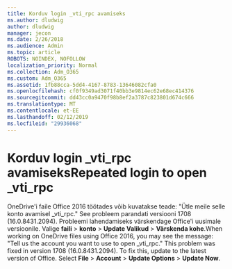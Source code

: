 ```yaml
---
title: Korduv login _vti_rpc avamiseks
ms.author: dludwig
author: dludwig
manager: jecon
ms.date: 2/26/2018
ms.audience: Admin
ms.topic: article
ROBOTS: NOINDEX, NOFOLLOW
localization_priority: Normal
ms.collection: Adm_O365
ms.custom: Adm_O365
ms.assetid: 1fb88cca-5dd4-4167-8783-13646082cfa0
ms.openlocfilehash: cf0f9349ad3071f40bb3e9814ec62e68ec414376
ms.sourcegitcommit: dd43cc0a9470f98b8ef2a3787c823801d674c666
ms.translationtype: MT
ms.contentlocale: et-EE
ms.lasthandoff: 02/12/2019
ms.locfileid: "29936068"
---
```

# <a name="repeated-login-to-open-vtirpc"></a><span data-ttu-id="8ae05-102">Korduv login _vti_rpc avamiseks</span><span class="sxs-lookup"><span data-stu-id="8ae05-102">Repeated login to open _vti_rpc</span></span>

<span data-ttu-id="8ae05-p101">OneDrive'i faile Office 2016 töötades võib kuvatakse teade: "Ütle meile selle konto avamisel _vti_rpc." See probleem parandati versiooni 1708 (16.0.8431.2094). Probleemi lahendamiseks värskendage Office'i uusimale versioonile. Valige **faili** \> **konto** \> **Update Valikud** \> **Värskenda kohe**.</span><span class="sxs-lookup"><span data-stu-id="8ae05-p101">When working on OneDrive files using Office 2016, you may see the message: "Tell us the account you want to use to open _vti_rpc." This problem was fixed in version 1708 (16.0.8431.2094). To fix this, update to the latest version of Office. Select **File** \> **Account** \> **Update Options** \> **Update Now**.</span></span>
  

